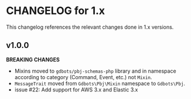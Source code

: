 # CHANGELOG for 1.x
This changelog references the relevant changes done in 1.x versions.


## v1.0.0
__BREAKING CHANGES__

* Mixins moved to `gdbots/pbj-schemas-php` library and in namespace according to category (Command, Event, etc.) not `Mixin`.
* `MessageTrait` moved from `Gdbots\Pbj\Mixin` namespace to `Gdbots\Pbj`.
* issue #22: Add support for AWS 3.x and Elastic 3.x
